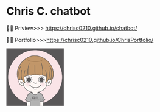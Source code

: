 # Chris C. chatbot

👶🏻 Priview>>> https://chrisc0210.github.io/chatbot/

👶🏻 Portfolio>>>https://chrisc0210.github.io/ChrisPortfolio/


<a href="https://chrisc0210.github.io/ChrisPortfolio/">
<img src="https://github.com/ChrisC0210/ChrisPortfolio/blob/master/img/works/work_1.jpg" width="30%" height="30%" target="blank">
</a>
